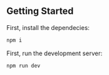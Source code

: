 ## Getting Started

First, install the dependecies:

```bash
npm i
```

First, run the development server:

```bash
npm run dev
```

